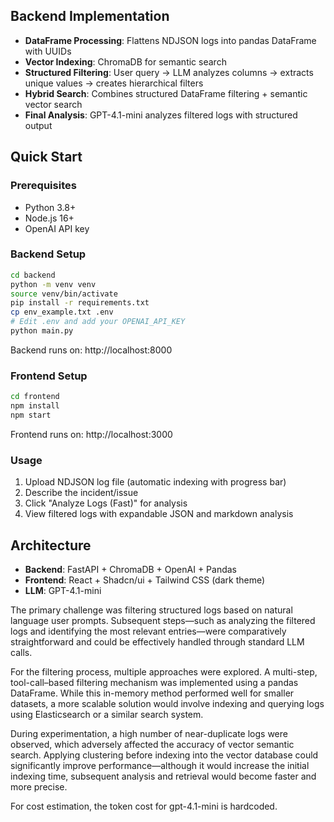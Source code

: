 ## Backend Implementation
- **DataFrame Processing**: Flattens NDJSON logs into pandas DataFrame with UUIDs
- **Vector Indexing**: ChromaDB for semantic search
- **Structured Filtering**: User query -> LLM analyzes columns -> extracts unique values -> creates hierarchical filters
- **Hybrid Search**: Combines structured DataFrame filtering + semantic vector search
- **Final Analysis**: GPT-4.1-mini analyzes filtered logs with structured output 


## Quick Start

### Prerequisites
- Python 3.8+
- Node.js 16+
- OpenAI API key

### Backend Setup
```bash
cd backend
python -m venv venv
source venv/bin/activate  
pip install -r requirements.txt
cp env_example.txt .env
# Edit .env and add your OPENAI_API_KEY
python main.py
```
Backend runs on: http://localhost:8000

### Frontend Setup
```bash
cd frontend
npm install
npm start
```
Frontend runs on: http://localhost:3000

### Usage
1. Upload NDJSON log file (automatic indexing with progress bar)
2. Describe the incident/issue
3. Click "Analyze Logs (Fast)" for analysis
4. View filtered logs with expandable JSON and markdown analysis

## Architecture
- **Backend**: FastAPI + ChromaDB + OpenAI + Pandas
- **Frontend**: React + Shadcn/ui + Tailwind CSS (dark theme)
- **LLM**: GPT-4.1-mini



The primary challenge was filtering structured logs based on natural language user prompts. Subsequent steps—such as analyzing the filtered logs and identifying the most relevant entries—were comparatively straightforward and could be effectively handled through standard LLM calls.

For the filtering process, multiple approaches were explored. A multi-step, tool-call–based filtering mechanism was implemented using a pandas DataFrame. While this in-memory method performed well for smaller datasets, a more scalable solution would involve indexing and querying logs using Elasticsearch or a similar search system.

During experimentation, a high number of near-duplicate logs were observed, which adversely affected the accuracy of vector semantic search. Applying clustering before indexing into the vector database could significantly improve performance—although it would increase the initial indexing time, subsequent analysis and retrieval would become faster and more precise.

For cost estimation, the token cost for gpt-4.1-mini is hardcoded.
